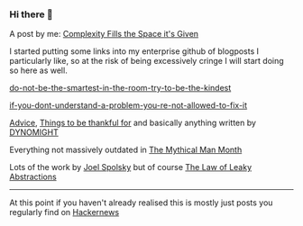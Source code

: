 ### Hi there 👋

A post by me: [Complexity Fills the Space it's Given](https://medium.com/@wilsontomass/complexity-fills-the-space-its-given-762fabc401c8)

I started putting some links into my enterprise github of blogposts I particularly like, so at the risk of being excessively cringe I will start doing so here as well.

[do-not-be-the-smartest-in-the-room-try-to-be-the-kindest](https://www.jorgegalindo.me/en/blog/posts/do-not-be-the-smartest-in-the-room-try-to-be-the-kindest)

[if-you-dont-understand-a-problem-you-re-not-allowed-to-fix-it](https://therealgriff.medium.com/if-you-dont-understand-a-problem-you-re-not-allowed-to-fix-it-af6b8054606c)

[Advice](https://dynomight.substack.com/p/advice), [Things to be thankful for](https://dynomight.net/thanks/) and basically anything written by [DYNOMIGHT](https://dynomight.net)

Everything not massively outdated in [The Mythical Man Month](https://en.wikipedia.org/wiki/The_Mythical_Man-Month)

Lots of the work by [Joel Spolsky](https://www.joelonsoftware.com) but of course [The Law of Leaky Abstractions](https://www.joelonsoftware.com/2002/11/11/the-law-of-leaky-abstractions/)

---

At this point if you haven't already realised this is mostly just posts you regularly find on [Hackernews](https://news.ycombinator.com)
